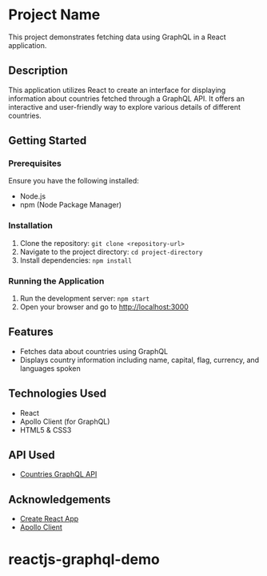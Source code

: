 # Project Name

This project demonstrates fetching data using GraphQL in a React application.

## Description

This application utilizes React to create an interface for displaying information about countries fetched through a GraphQL API. It offers an interactive and user-friendly way to explore various details of different countries.

## Getting Started

### Prerequisites

Ensure you have the following installed:

- Node.js
- npm (Node Package Manager)

### Installation

1. Clone the repository: `git clone <repository-url>`
2. Navigate to the project directory: `cd project-directory`
3. Install dependencies: `npm install`

### Running the Application

1. Run the development server: `npm start`
2. Open your browser and go to [http://localhost:3000](http://localhost:3000)

## Features

- Fetches data about countries using GraphQL
- Displays country information including name, capital, flag, currency, and languages spoken

## Technologies Used

- React
- Apollo Client (for GraphQL)
- HTML5 & CSS3

## API Used

- [Countries GraphQL API](https://countries.trevorblades.com/)

## Acknowledgements

- [Create React App](https://github.com/facebook/create-react-app)
- [Apollo Client](https://www.apollographql.com/docs/react/)

# reactjs-graphql-demo
